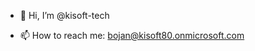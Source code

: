 - 👋 Hi, I’m @kisoft-tech

- 📫 How to reach me: bojan@kisoft80.onmicrosoft.com

<!---
kisoft-tech/kisoft-tech is a ✨ special ✨ repository because its `README.md` (this file) appears on your GitHub profile.
You can click the Preview link to take a look at your changes.
--->
